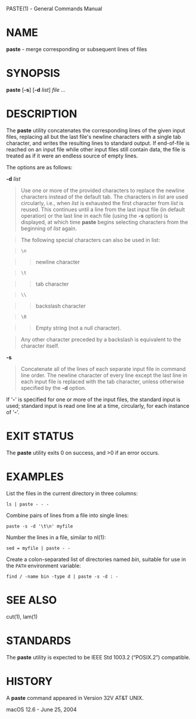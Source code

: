 PASTE(1) - General Commands Manual

# NAME

**paste** - merge corresponding or subsequent lines of files

# SYNOPSIS

**paste**
\[**-s**]
\[**-d**&nbsp;*list*]
*file&nbsp;...*

# DESCRIPTION

The
**paste**
utility concatenates the corresponding lines of the given input files,
replacing all but the last file's newline characters with a single tab
character, and writes the resulting lines to standard output.
If end-of-file is reached on an input file while other input files
still contain data, the file is treated as if it were an endless source
of empty lines.

The options are as follows:

**-d** *list*

> Use one or more of the provided characters to replace the newline
> characters instead of the default tab.
> The characters in
> *list*
> are used circularly, i.e., when
> *list*
> is exhausted the first character from
> *list*
> is reused.
> This continues until a line from the last input file (in default operation)
> or the last line in each file (using the
> **-s**
> option) is displayed, at which
> time
> **paste**
> begins selecting characters from the beginning of
> *list*
> again.

> The following special characters can also be used in list:

> `\n`

> > newline character

> `\t`

> > tab character

> `\\`

> > backslash character

> `\0`

> > Empty string (not a null character).

> Any other character preceded by a backslash is equivalent to the
> character itself.

**-s**

> Concatenate all of the lines of each separate input file in command line
> order.
> The newline character of every line except the last line in each input
> file is replaced with the tab character, unless otherwise specified by
> the
> **-d**
> option.

If
'**-**'
is specified for one or more of the input files, the standard
input is used; standard input is read one line at a time, circularly,
for each instance of
'**-**'.

# EXIT STATUS

The **paste** utility exits&#160;0 on success, and&#160;&gt;0 if an error occurs.

# EXAMPLES

List the files in the current directory in three columns:

	ls | paste - - -

Combine pairs of lines from a file into single lines:

	paste -s -d '\t\n' myfile

Number the lines in a file, similar to
nl(1):

	sed = myfile | paste - -

Create a colon-separated list of directories named
*bin*,
suitable
for use in the
`PATH`
environment variable:

	find / -name bin -type d | paste -s -d : -

# SEE ALSO

cut(1),
lam(1)

# STANDARDS

The
**paste**
utility is expected to be
IEEE Std 1003.2 (&#8220;POSIX.2&#8221;)
compatible.

# HISTORY

A
**paste**
command appeared in
Version&#160;32V AT&T UNIX.

macOS 12.6 - June 25, 2004
